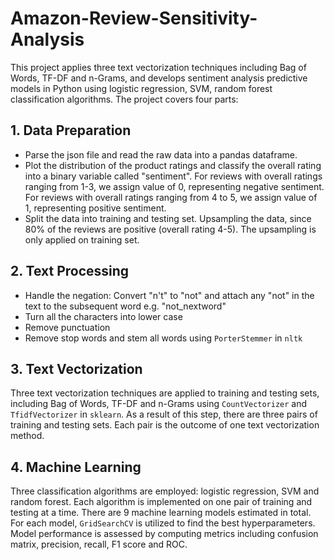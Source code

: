 # Amazon-Review-Sensitivity-Analysis
This project applies three text vectorization techniques including Bag of Words, TF-DF and n-Grams, and develops sentiment analysis predictive models in Python using logistic regression, SVM, random forest classification algorithms.
The project covers four parts:

## 1. Data Preparation
* Parse the json file and read the raw data into a pandas dataframe.
* Plot the distribution of the product ratings and classify the overall rating into a binary variable called "sentiment". For reviews with overall ratings ranging from 1-3, we assign value of 0, representing negative sentiment. For reviews with overall ratings ranging from 4 to 5, we assign value of 1, representing positive sentiment.
* Split the data into training and testing set. Upsampling the data, since 80% of the reviews are positive (overall rating 4-5). The upsampling is only applied on training set.

## 2. Text Processing
* Handle the negation: 
Convert "n't" to "not" and attach any "not" in the text to the subsequent word e.g. "not_nextword"
* Turn all the characters into lower case
* Remove punctuation
* Remove stop words and stem all words using `PorterStemmer` in `nltk`

## 3. Text Vectorization
Three text vectorization techniques are applied to training and testing sets, including Bag of Words, TF-DF and n-Grams using `CountVectorizer` and `TfidfVectorizer` in  `sklearn`. As a result of this step, there are three pairs of training and testing sets. Each pair is the outcome of one text vectorization method.

## 4. Machine Learning
Three classification algorithms are employed: logistic regression, SVM and random forest. Each algorithm is implemented on one pair of training and testing at a time. There are 9 machine learning models estimated in total. For each model, `GridSearchCV` is utilized to find the best hyperparameters. Model performance is assessed by computing metrics including confusion matrix, precision, recall, F1 score and ROC.
